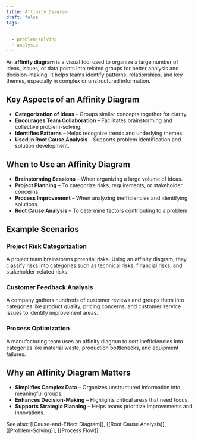 ```yaml
---
title: Affinity Diagram
draft: false
tags:
  
  
  - problem-solving
  - analysis
---
```


An **affinity diagram** is a visual tool used to organize a large number of ideas, issues, or data points into related groups for better analysis and decision-making. It helps teams identify patterns, relationships, and key themes, especially in complex or unstructured information.

## Key Aspects of an Affinity Diagram
- **Categorization of Ideas** – Groups similar concepts together for clarity.
- **Encourages Team Collaboration** – Facilitates brainstorming and collective problem-solving.
- **Identifies Patterns** – Helps recognize trends and underlying themes.
- **Used in Root Cause Analysis** – Supports problem identification and solution development.

## When to Use an Affinity Diagram
- **Brainstorming Sessions** – When organizing a large volume of ideas.
- **Project Planning** – To categorize risks, requirements, or stakeholder concerns.
- **Process Improvement** – When analyzing inefficiencies and identifying solutions.
- **Root Cause Analysis** – To determine factors contributing to a problem.

## Example Scenarios

### **Project Risk Categorization**
A project team brainstorms potential risks. Using an affinity diagram, they classify risks into categories such as technical risks, financial risks, and stakeholder-related risks.

### **Customer Feedback Analysis**
A company gathers hundreds of customer reviews and groups them into categories like product quality, pricing concerns, and customer service issues to identify improvement areas.

### **Process Optimization**
A manufacturing team uses an affinity diagram to sort inefficiencies into categories like material waste, production bottlenecks, and equipment failures.

## Why an Affinity Diagram Matters
- **Simplifies Complex Data** – Organizes unstructured information into meaningful groups.
- **Enhances Decision-Making** – Highlights critical areas that need focus.
- **Supports Strategic Planning** – Helps teams prioritize improvements and innovations.

See also: [[Cause-and-Effect Diagram]], [[Root Cause Analysis]], [[Problem-Solving]], [[Process Flow]].
